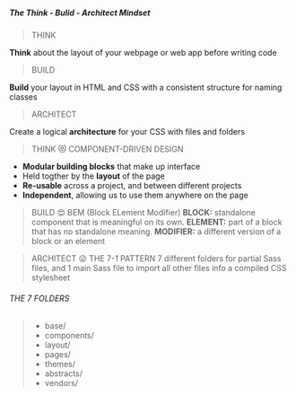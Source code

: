 ##### The Think - Bulid - Architect Mindset

>THINK

**Think** about the layout of your webpage or web app before writing code

>BUILD

**Build** your layout in HTML and CSS with a consistent structure for naming classes

>ARCHITECT

Create a logical **architecture** for your CSS with files and folders

>THINK
>😻 COMPONENT-DRIVEN DESIGN
* **Modular building blocks** that make up interface
* Held togther by the **layout** of the page
* **Re-usable** across a project, and between different projects
* **Independent**, allowing us to use them anywhere on the page

>BUILD
>😍 BEM (Block ELement Modifier)
>**BLOCK:** standalone component that is meaningful on its own.
>**ELEMENT:** part of a block that has no standalone meaning.
>**MODIFIER:** a different version of a block or an element

>ARCHITECT
>😜 THE 7-1 PATTERN
>7 different folders for partial Sass files, and
>1 main Sass file to import all other files info
>a compiled CSS stylesheet

###### THE 7 FOLDERS
>* base/
>* components/
>* layout/
>* pages/
>* themes/
>* abstracts/
>* vendors/